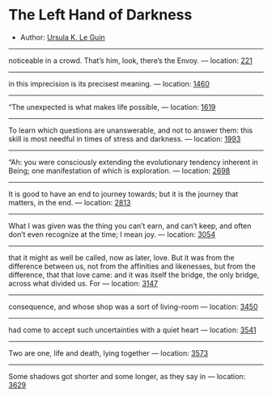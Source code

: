 # The Left Hand of Darkness

* Author: [Ursula K. Le Guin]()









---
noticeable in a crowd. That’s him, look, there’s the Envoy. — location: [221]()

---
in this imprecision is its precisest meaning. — location: [1460]()

---
“The unexpected is what makes life possible, — location: [1619]()

---
To learn which questions are unanswerable, and not to answer them: this skill is most needful in times of stress and darkness. — location: [1993]()

---
“Ah: you were consciously extending the evolutionary tendency inherent in Being; one manifestation of which is exploration. — location: [2698]()

---
It is good to have an end to journey towards; but it is the journey that matters, in the end. — location: [2813]()

---
What I was given was the thing you can’t earn, and can’t keep, and often don’t even recognize at the time; I mean joy. — location: [3054]()

---
that it might as well be called, now as later, love. But it was from the difference between us, not from the affinities and likenesses, but from the difference, that that love came: and it was itself the bridge, the only bridge, across what divided us. For — location: [3147]()

---
consequence, and whose shop was a sort of living-room — location: [3450]()

---
had come to accept such uncertainties with a quiet heart — location: [3541]()

---
Two are one, life and death, lying together — location: [3573]()

---
Some shadows got shorter and some longer, as they say in — location: [3629]()

